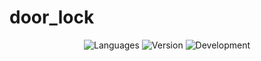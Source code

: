 # door_lock
<p align="center">
 <img alt="Languages" src="https://img.shields.io/badge/language-VHDL-green">
 <img alt="Version" src="https://img.shields.io/badge/version-1.0-blue"/>
  <img alt="Development" src="https://img.shields.io/badge/development-terminated-brightgreen"/>   
</p>
